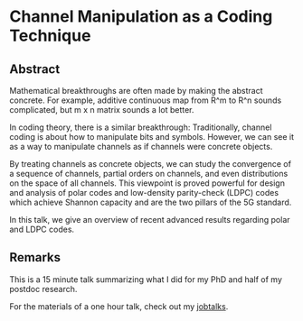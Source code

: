 # Channel Manipulation as a Coding Technique

## Abstract

Mathematical breakthroughs are often made by making the abstract concrete. For example, additive continuous map from R^m to R^n sounds complicated, but m x n matrix sounds a lot better.

In coding theory, there is a similar breakthrough: Traditionally, channel coding is about how to manipulate bits and symbols. However, we can see it as a way to manipulate channels as if channels were concrete objects.

By treating channels as concrete objects, we can study the convergence of a sequence of channels, partial orders on channels, and even distributions on the space of all channels. This viewpoint is proved powerful for design and analysis of polar codes and low-density parity-check (LDPC) codes which achieve Shannon capacity and are the two pillars of the 5G standard.

In this talk, we give an overview of recent advanced results regarding polar and LDPC codes.

## Remarks

This is a 15 minute talk
summarizing what I did for my PhD and half of my postdoc research.

For the materials of a one hour talk, check out my
[jobtalks](https://github.com/Symbol1/jobtalks).
